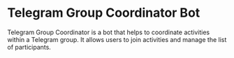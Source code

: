 # Telegram Group Coordinator Bot #

Telegram Group Coordinator is a bot that helps to coordinate activities within a Telegram group. It allows users to join activities and manage the list of participants.

